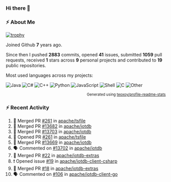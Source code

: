 ### Hi there 👋

### :zap: About Me

[![trophy](https://github-profile-trophy.vercel.app/?username=HTHou&theme=onedark)](https://github.com/ryo-ma/github-profile-trophy)
   
Joined Github **7** years ago.

Since then I pushed **2883** commits, opened **41** issues, submitted **1059** pull requests, received **1** stars across **9** personal projects and contributed to **19** public repositories.

Most used languages across my projects:

![Java](https://img.shields.io/static/v1?style=flat-square&label=%E2%A0%80&color=555&labelColor=%23b07219&message=Java%EF%B8%B189.6%25)
![C#](https://img.shields.io/static/v1?style=flat-square&label=%E2%A0%80&color=555&labelColor=%23178600&message=C%23%EF%B8%B13.9%25)
![C++](https://img.shields.io/static/v1?style=flat-square&label=%E2%A0%80&color=555&labelColor=%23f34b7d&message=C%2B%2B%EF%B8%B12.7%25)
![Python](https://img.shields.io/static/v1?style=flat-square&label=%E2%A0%80&color=555&labelColor=%233572A5&message=Python%EF%B8%B10.7%25)
![JavaScript](https://img.shields.io/static/v1?style=flat-square&label=%E2%A0%80&color=555&labelColor=%23f1e05a&message=JavaScript%EF%B8%B10.5%25)
![Shell](https://img.shields.io/static/v1?style=flat-square&label=%E2%A0%80&color=555&labelColor=%2389e051&message=Shell%EF%B8%B10.4%25)
![C](https://img.shields.io/static/v1?style=flat-square&label=%E2%A0%80&color=555&labelColor=%23555555&message=C%EF%B8%B10.4%25)
![Other](https://img.shields.io/static/v1?style=flat-square&label=%E2%A0%80&color=555&labelColor=%23ededed&message=Other%EF%B8%B11.4%25)

<p align="right"><sub>Generated using <a href="https://github.com/marketplace/actions/profile-readme-stats">teoxoy/profile-readme-stats</a></sub></p>


<!--![](https://github.com/HTHou/HTHou/blob/output/github-contribution-grid-snake.svg)-->

<!--![Haonan Hou's github stats](https://github-readme-stats.vercel.app/api?username=HTHou&count_private=true&show_icons=true&theme=onedark)-->

<!--![Haonan Hou's wakatime stats](https://github-readme-stats.vercel.app/api/wakatime?username=HTHou&layout=compact&theme=onedark)-->

<!--![Top Langs](https://github-readme-stats.vercel.app/api/top-langs/?username=HTHou&theme=onedark&layout=compact)-->

### :zap: Recent Activity
<!--START_SECTION:activity-->
1. 🎉 Merged PR [#261](https://github.com/apache/tsfile/pull/261) in [apache/tsfile](https://github.com/apache/tsfile)
2. 🎉 Merged PR [#13682](https://github.com/apache/iotdb/pull/13682) in [apache/iotdb](https://github.com/apache/iotdb)
3. 🎉 Merged PR [#13703](https://github.com/apache/iotdb/pull/13703) in [apache/iotdb](https://github.com/apache/iotdb)
4. 💪 Opened PR [#261](https://github.com/apache/tsfile/pull/261) in [apache/tsfile](https://github.com/apache/tsfile)
5. 🎉 Merged PR [#13669](https://github.com/apache/iotdb/pull/13669) in [apache/iotdb](https://github.com/apache/iotdb)
6. 🗣 Commented on [#13702](https://github.com/apache/iotdb/issues/13702#issuecomment-2403818465) in [apache/iotdb](https://github.com/apache/iotdb)
7. 🎉 Merged PR [#22](https://github.com/apache/iotdb-extras/pull/22) in [apache/iotdb-extras](https://github.com/apache/iotdb-extras)
8. ❗ Opened issue [#19](https://github.com/apache/iotdb-client-csharp/issues/19) in [apache/iotdb-client-csharp](https://github.com/apache/iotdb-client-csharp)
9. 🎉 Merged PR [#18](https://github.com/apache/iotdb-extras/pull/18) in [apache/iotdb-extras](https://github.com/apache/iotdb-extras)
10. 🗣 Commented on [#106](https://github.com/apache/iotdb-client-go/issues/106#issuecomment-2399708910) in [apache/iotdb-client-go](https://github.com/apache/iotdb-client-go)
<!--END_SECTION:activity-->

<!--
**HTHou/HTHou** is a ✨ _special_ ✨ repository because its `README.md` (this file) appears on your GitHub profile.

Here are some ideas to get you started:

- 🔭 I’m currently working on ...
- 🌱 I’m currently learning ...
- 👯 I’m looking to collaborate on ...
- 🤔 I’m looking for help with ...
- 💬 Ask me about ...
- 📫 How to reach me: ...
- 😄 Pronouns: ...
- ⚡ Fun fact: ...
-->
